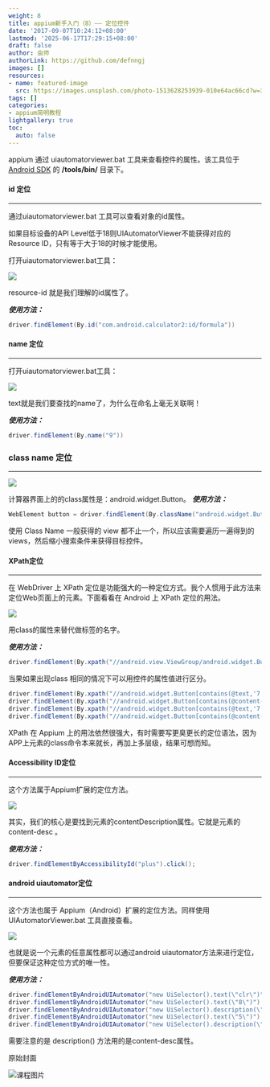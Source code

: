 ```yaml
---
weight: 8
title: appium新手入门（8）—— 定位控件
date: '2017-09-07T10:24:12+08:00'
lastmod: '2025-06-17T17:29:15+08:00'
draft: false
author: 虫师
authorLink: https://github.com/defnngj
images: []
resources:
- name: featured-image
  src: https://images.unsplash.com/photo-1513628253939-010e64ac66cd?w=300
tags: []
categories:
- appium简明教程
lightgallery: true
toc:
  auto: false
---
```




appium 通过 uiautomatorviewer.bat 工具来查看控件的属性。该工具位于 [Android SDK](/appium/appium-base-sdk/) 的 __/tools/bin/__ 目录下。

#### id 定位
---
通过uiautomatorviewer.bat 工具可以查看对象的id属性。

如果目标设备的API Level低于18则UIAutomatorViewer不能获得对应的Resource ID，只有等于大于18的时候才能使用。

打开uiautomatorviewer.bat工具：

![](http://img.testclass.net/appium_find_element_id.png)

resource-id 就是我们理解的id属性了。

___使用方法：___

```java
driver.findElement(By.id("com.android.calculator2:id/formula"))
```

#### name 定位
---
打开uiautomatorviewer.bat工具：

![](http://img.testclass.net/appium_find_element_class.png)

text就是我们要查找的name了，为什么在命名上毫无关联啊！

___使用方法：___

```java
driver.findElement(By.name("9"))
```

### class name 定位
---

![](http://img.testclass.net/appium_find_element_class_name.png)

计算器界面上的的class属性是：android.widget.Button。
___使用方法：___

```java
WebElement button = driver.findElement(By.className("android.widget.Button"));
```

使用 Class Name 一般获得的 view 都不止一个，所以应该需要遍历一遍得到的 views，然后缩小搜索条件来获得目标控件。


#### XPath定位
---
在 WebDriver 上 XPath 定位是功能强大的一种定位方式。我个人惯用于此方法来定位Web页面上的元素。下面看看在 Android 上 XPath 定位的用法。

![](http://img.testclass.net/appium_find_element_xpath.png)

用class的属性来替代做标签的名字。

___使用方法：___

```java
driver.findElement(By.xpath("//android.view.ViewGroup/android.widget.Button"))  //7
```

当果如果出现class 相同的情况下可以用控件的属性值进行区分。
```java
driver.findElement(By.xpath("//android.widget.Button[contains(@text,'7')]")).click(); //7
driver.findElement(By.xpath("//android.widget.Button[contains(@content-desc,'times')]")).click(); //*
driver.findElement(By.xpath("//android.widget.Button[contains(@text,'7')]")).click();  //7
driver.findElement(By.xpath("//android.widget.Button[contains(@content-desc,'equals')]")).click(); //=
```
XPath 在 Appium 上的用法依然很强大，有时需要写更臭更长的定位语法，因为APP上元素的class命令本来就长，再加上多层级，结果可想而知。


#### Accessibility ID定位
---
这个方法属于Appium扩展的定位方法。

![](http://img.testclass.net/appium_find_element_ac_id.png)

其实，我们的核心是要找到元素的contentDescription属性。它就是元素的 content-desc 。

___使用方法：___
```java
driver.findElementByAccessibilityId("plus").click();
```


#### android uiautomator定位
---
这个方法也属于 Appium（Android）扩展的定位方法。同样使用 UIAutomatorViewer.bat 工具直接查看。

![](http://img.testclass.net/appium_find_element_uiautomator.png)

也就是说一个元素的任意属性都可以通过android uiautomator方法来进行定位，但要保证这种定位方式的唯一性。

___使用方法：___

```java
driver.findElementByAndroidUIAutomator("new UiSelector().text(\"clr\")").click();
driver.findElementByAndroidUIAutomator("new UiSelector().text(\"8\")").click();
driver.findElementByAndroidUIAutomator("new UiSelector().description(\"plus\")").click();
driver.findElementByAndroidUIAutomator("new UiSelector().text(\"5\")").click();
driver.findElementByAndroidUIAutomator("new UiSelector().description(\"equals\")").click();
```
需要注意的是 description() 方法用的是content-desc属性。




原始封面

![课程图片](https://images.unsplash.com/photo-1513628253939-010e64ac66cd?w=300)

